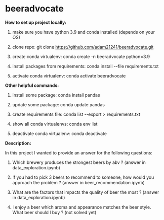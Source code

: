 # beeradvocate


**How to set up project locally:**

1) make sure you have python 3.9 and conda installed (depends on your OS)

2) clone repo:
git clone https://github.com/adam21241/beeradvocate.git

3) create conda virtualenv:
conda create -n beeradvocate python=3.9

4) install packages from requirements:
conda install --file requirements.txt

5) activate conda virtualenv:
conda activate beeradvocate


**Other helpful commands:**

1) install some package:
conda install pandas

2) update some package:
conda update pandas

3) create requirements file:
conda list --export > requirements.txt

4) show all conda virtualenvs:
conda env list

5) deactivate conda virtualenv:
conda deactivate


**Description:**

In this project I wanted to provide an answer for the following questions:

1. Which brewery produces the strongest beers by abv ? (answer in data_exploration.ipynb)

2. If you had to pick 3 beers to recommend to someone, how would you approach the problem ? (answer in beer_recommendation.ipynb)

3. What are the factors that impacts the quality of beer the most ? (answer in data_exploration.ipynb)

4. I enjoy a beer which aroma and appearance matches the beer style. What beer should I buy ? (not solved yet)
